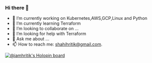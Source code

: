 ### Hi there 👋

<!--
**iamhritik/iamhritik** is a ✨ _special_ ✨ repository because its `README.md` (this file) appears on your GitHub profile.

Here are some ideas to get you started:
-->
- 🔭 I’m currently working on Kubernetes,AWS,GCP,Linux and Python
- 🌱 I’m currently learning Terraform
- 👯 I’m looking to collaborate on ...
- 🤔 I’m looking for help with Terraform
- 💬 Ask me about ...
- 📫 How to reach me: shahihritik@gmail.com.

[![@iamhritik's Holopin board](https://holopin.io/api/user/board?user=iamhritik)](https://holopin.io/@iamhritik)
